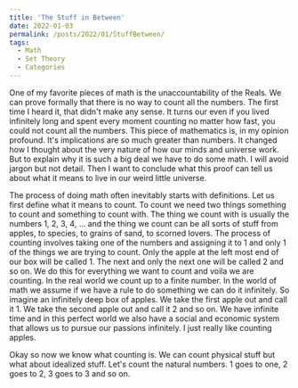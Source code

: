 ```yaml
---
title: 'The Stuff in Between'
date: 2022-01-03
permalink: /posts/2022/01/StuffBetween/
tags:
  - Math
  - Set Theory
  - Categories
---
```


One of my favorite pieces of math is the unaccountability of the Reals. 
We can prove formally that there is no way to count all the numbers. The
first time I heard it, that didn't make any sense. It turns our even if
you lived infinitely long and spent every moment counting no matter how
fast, you could not count all the numbers. This piece of mathematics is,
in my opinion profound. It's implications are so much greater than 
numbers. It changed how I thought about the very nature of how our minds
and universe work. But to explain why it is such a big deal we have
to do some math. I will avoid jargon but not detail. Then I want to 
conclude what this proof can tell us about what it means to live in our
weird little universe. 

The process of doing math often inevitably starts with definitions. 
Let us first define what it means to count. To count we need two
things something to count and something to count with. The thing
we count with is usually the numbers 1, 2, 3, 4, ... and the thing
we count can be all sorts of stuff from apples, to species, to grains
of sand, to scorned lovers. The process of counting involves taking one
of the numbers and assigning it to 1 and only 1 of the things we are trying
to count. Only the apple at the left most end of our box will be called 1. 
The next and only the next one will be called 2 and so on. We do this for
everything we want to count and voila we are counting. In the real world 
we count up to a finite number. In the world of math we assume if we have
a rule to do something we can do it infinitely. So imagine an infinitely
deep box of apples. We take the first apple out and call it 1. We take the
second apple out and call it 2 and so on. We have infinite time and in 
this perfect world we also have a social and economic system that allows
us to pursue our passions infinitely. I just really like counting apples.

Okay so now we know what counting is. We can count physical stuff but what
about idealized stuff. Let's count the natural numbers. 1 goes to one, 2 goes
to 2, 3 goes to 3 and so on. 

